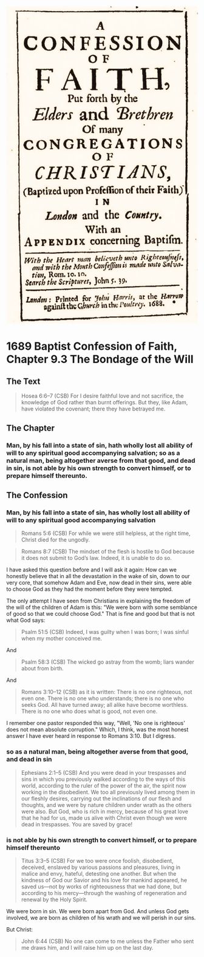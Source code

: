 <img class="intro-right" src="art-1689.png">

# 1689 Baptist Confession of Faith, Chapter 9.3 The Bondage of the Will

## The Text

>Hosea 6:6–7 (CSB) For I desire faithful love and not sacrifice, the knowledge of God rather than burnt offerings. But they, like Adam, have violated the covenant; there they have betrayed me.

## The Chapter

### Man, by his fall into a state of sin, hath wholly lost all ability of will to any spiritual good accompanying salvation; so as a natural man, being altogether averse from that good, and dead in sin, is not able by his own strength to convert himself, or to prepare himself thereunto.

## The Confession

### Man, by his fall into a state of sin, has wholly lost all ability of will to any spiritual good accompanying salvation

>Romans 5:6 (CSB) For while we were still helpless, at the right time, Christ died for the ungodly.

>Romans 8:7 (CSB) The mindset of the flesh is hostile to God because it does not submit to God’s law. Indeed, it is unable to do so.

I have asked this question before and I will ask it again: How can we honestly believe that in all the devastation in the wake of sin, down to our very core, that somehow Adam and Eve, now dead in their sins, were able to choose God as they had the moment before they were tempted.

The only attempt I have seen from Christians in explaining the freedom of the will of the children of Adam is this: "We were born with some semblance of good so that we could choose God." That is fine and good but that is not what God says:

>Psalm 51:5 (CSB) Indeed, I was guilty when I was born; I was sinful when my mother conceived me.

And

>Psalm 58:3 (CSB) The wicked go astray from the womb; liars wander about from birth.

And

>Romans 3:10–12 (CSB) as it is written: There is no one righteous, not even one. There is no one who understands; there is no one who seeks God. All have turned away; all alike have become worthless. There is no one who does what is good, not even one.

I remember one pastor responded this way, "Well, 'No one is righteous' does not mean absolute corruption." Which, I think, was the most honest answer I have ever heard in response to Romans 3:10. But I digress.

### so as a natural man, being altogether averse from that good, and dead in sin

>Ephesians 2:1–5 (CSB) And you were dead in your trespasses and sins in which you previously walked according to the ways of this world, according to the ruler of the power of the air, the spirit now working in the disobedient. We too all previously lived among them in our fleshly desires, carrying out the inclinations of our flesh and thoughts, and we were by nature children under wrath as the others were also. But God, who is rich in mercy, because of his great love that he had for us, made us alive with Christ even though we were dead in trespasses. You are saved by grace!

### is not able by his own strength to convert himself, or to prepare himself thereunto

>Titus 3:3–5 (CSB) For we too were once foolish, disobedient, deceived, enslaved by various passions and pleasures, living in malice and envy, hateful, detesting one another. But when the kindness of God our Savior and his love for mankind appeared, he saved us—not by works of righteousness that we had done, but according to his mercy—through the washing of regeneration and renewal by the Holy Spirit.

We were born in sin. We were born apart from God. And unless God gets involved, we are born as children of his wrath and we will perish in our sins.

But Christ:

>John 6:44 (CSB) No one can come to me unless the Father who sent me draws him, and I will raise him up on the last day.
